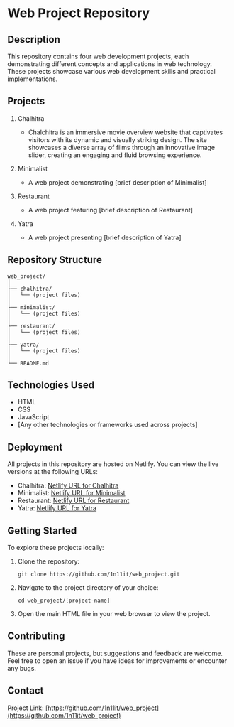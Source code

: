 # Web Project Repository

## Description
This repository contains four web development projects, each demonstrating different concepts and applications in web technology. These projects showcase various web development skills and practical implementations.

## Projects

1. Chalhitra
   - Chalchitra is an immersive movie overview website that captivates visitors with its dynamic and visually striking design. The site showcases a diverse array of films through an innovative image slider, creating an engaging and fluid browsing experience.

2. Minimalist
   - A web project demonstrating [brief description of Minimalist]

3. Restaurant
   - A web project featuring [brief description of Restaurant]

4. Yatra
   - A web project presenting [brief description of Yatra]

## Repository Structure
```
web_project/
│
├── chalhitra/
│   └── (project files)
│
├── minimalist/
│   └── (project files)
│
├── restaurant/
│   └── (project files)
│
├── yatra/
│   └── (project files)
│
└── README.md
```

## Technologies Used
- HTML
- CSS
- JavaScript
- [Any other technologies or frameworks used across projects]

## Deployment
All projects in this repository are hosted on Netlify. You can view the live versions at the following URLs:
- Chalhitra: [Netlify URL for Chalhitra](https://chalchitra-369.netlify.app)
- Minimalist: [Netlify URL for Minimalist](https://minimalist-369.netlify.app)
- Restaurant: [Netlify URL for Restaurant](https://restaurant-369.netlify.app)
- Yatra: [Netlify URL for Yatra](https://yatra-369.netlify.app)

## Getting Started
To explore these projects locally:

1. Clone the repository:
   ```
   git clone https://github.com/1n11it/web_project.git
   ```
2. Navigate to the project directory of your choice:
   ```
   cd web_project/[project-name]
   ```
3. Open the main HTML file in your web browser to view the project.

## Contributing
These are personal projects, but suggestions and feedback are welcome. Feel free to open an issue if you have ideas for improvements or encounter any bugs.

## Contact
Project Link: [https://github.com/1n11it/web_project](https://github.com/1n11it/web_project)
